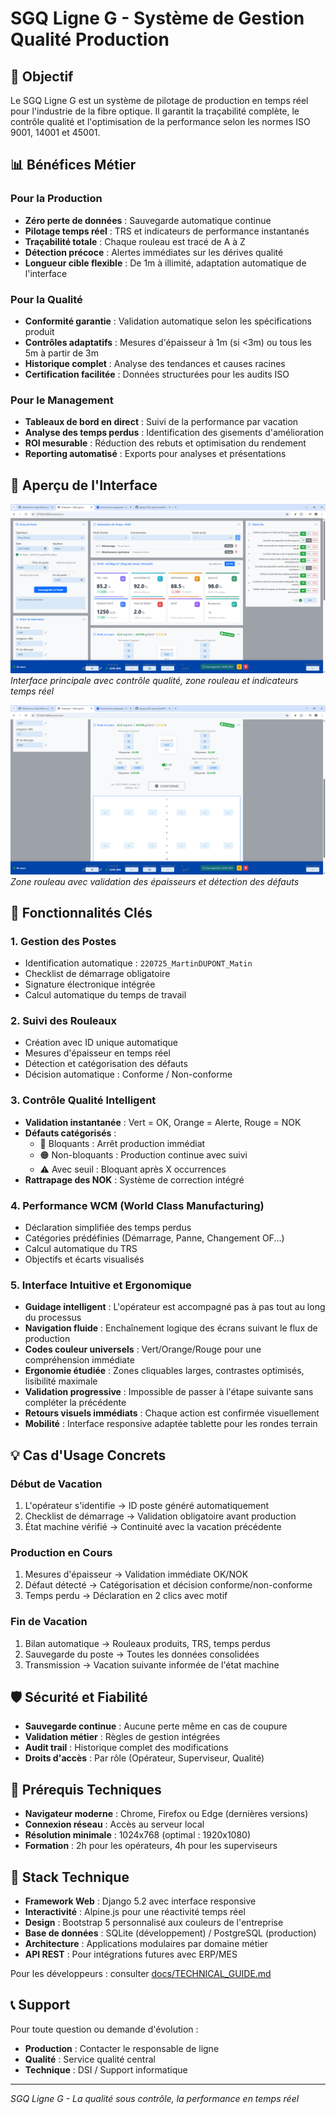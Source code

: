 # SGQ Ligne G - Système de Gestion Qualité Production

## 🎯 Objectif

Le SGQ Ligne G est un système de pilotage de production en temps réel pour l'industrie de la fibre optique. Il garantit la traçabilité complète, le contrôle qualité et l'optimisation de la performance selon les normes ISO 9001, 14001 et 45001.

## 📊 Bénéfices Métier

### Pour la Production
- **Zéro perte de données** : Sauvegarde automatique continue
- **Pilotage temps réel** : TRS et indicateurs de performance instantanés
- **Traçabilité totale** : Chaque rouleau est tracé de A à Z
- **Détection précoce** : Alertes immédiates sur les dérives qualité
- **Longueur cible flexible** : De 1m à illimité, adaptation automatique de l'interface

### Pour la Qualité
- **Conformité garantie** : Validation automatique selon les spécifications produit
- **Contrôles adaptatifs** : Mesures d'épaisseur à 1m (si <3m) ou tous les 5m à partir de 3m
- **Historique complet** : Analyse des tendances et causes racines
- **Certification facilitée** : Données structurées pour les audits ISO

### Pour le Management
- **Tableaux de bord en direct** : Suivi de la performance par vacation
- **Analyse des temps perdus** : Identification des gisements d'amélioration
- **ROI mesurable** : Réduction des rebuts et optimisation du rendement
- **Reporting automatisé** : Exports pour analyses et présentations

## 📸 Aperçu de l'Interface

![Interface principale](docs/images/screenshot-interface.png)
*Interface principale avec contrôle qualité, zone rouleau et indicateurs temps réel*

![Zone rouleau détaillée](docs/images/screenshot-roll-zone.png)
*Zone rouleau avec validation des épaisseurs et détection des défauts*

## 🚀 Fonctionnalités Clés

### 1. Gestion des Postes
- Identification automatique : `220725_MartinDUPONT_Matin`
- Checklist de démarrage obligatoire
- Signature électronique intégrée
- Calcul automatique du temps de travail

### 2. Suivi des Rouleaux
- Création avec ID unique automatique
- Mesures d'épaisseur en temps réel
- Détection et catégorisation des défauts
- Décision automatique : Conforme / Non-conforme

### 3. Contrôle Qualité Intelligent
- **Validation instantanée** : Vert = OK, Orange = Alerte, Rouge = NOK
- **Défauts catégorisés** :
  - 🔴 Bloquants : Arrêt production immédiat
  - 🟠 Non-bloquants : Production continue avec suivi
  - ⚠️ Avec seuil : Bloquant après X occurrences
- **Rattrapage des NOK** : Système de correction intégré

### 4. Performance WCM (World Class Manufacturing)
- Déclaration simplifiée des temps perdus
- Catégories prédéfinies (Démarrage, Panne, Changement OF...)
- Calcul automatique du TRS
- Objectifs et écarts visualisés

### 5. Interface Intuitive et Ergonomique
- **Guidage intelligent** : L'opérateur est accompagné pas à pas tout au long du processus
- **Navigation fluide** : Enchaînement logique des écrans suivant le flux de production
- **Codes couleur universels** : Vert/Orange/Rouge pour une compréhension immédiate
- **Ergonomie étudiée** : Zones cliquables larges, contrastes optimisés, lisibilité maximale
- **Validation progressive** : Impossible de passer à l'étape suivante sans compléter la précédente
- **Retours visuels immédiats** : Chaque action est confirmée visuellement
- **Mobilité** : Interface responsive adaptée tablette pour les rondes terrain

## 💡 Cas d'Usage Concrets

### Début de Vacation
1. L'opérateur s'identifie → ID poste généré automatiquement
2. Checklist de démarrage → Validation obligatoire avant production
3. État machine vérifié → Continuité avec la vacation précédente

### Production en Cours
1. Mesures d'épaisseur → Validation immédiate OK/NOK
2. Défaut détecté → Catégorisation et décision conforme/non-conforme
3. Temps perdu → Déclaration en 2 clics avec motif

### Fin de Vacation
1. Bilan automatique → Rouleaux produits, TRS, temps perdus
2. Sauvegarde du poste → Toutes les données consolidées
3. Transmission → Vacation suivante informée de l'état machine

## 🛡️ Sécurité et Fiabilité

- **Sauvegarde continue** : Aucune perte même en cas de coupure
- **Validation métier** : Règles de gestion intégrées
- **Audit trail** : Historique complet des modifications
- **Droits d'accès** : Par rôle (Opérateur, Superviseur, Qualité)

## 🔧 Prérequis Techniques

- **Navigateur moderne** : Chrome, Firefox ou Edge (dernières versions)
- **Connexion réseau** : Accès au serveur local
- **Résolution minimale** : 1024x768 (optimal : 1920x1080)
- **Formation** : 2h pour les opérateurs, 4h pour les superviseurs

## 🔧 Stack Technique

- **Framework Web** : Django 5.2 avec interface responsive
- **Interactivité** : Alpine.js pour une réactivité temps réel
- **Design** : Bootstrap 5 personnalisé aux couleurs de l'entreprise
- **Base de données** : SQLite (développement) / PostgreSQL (production)
- **Architecture** : Applications modulaires par domaine métier
- **API REST** : Pour intégrations futures avec ERP/MES

Pour les développeurs : consulter [docs/TECHNICAL_GUIDE.md](docs/TECHNICAL_GUIDE.md)

## 📞 Support

Pour toute question ou demande d'évolution :
- **Production** : Contacter le responsable de ligne
- **Qualité** : Service qualité central
- **Technique** : DSI / Support informatique

---

*SGQ Ligne G - La qualité sous contrôle, la performance en temps réel*